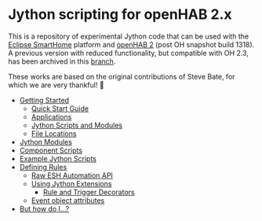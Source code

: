 # Jython scripting for openHAB 2.x

This is a repository of experimental Jython code that can be used 
with the [Eclipse SmartHome](https://www.eclipse.org/smarthome/) platform and [openHAB 2](http://openhab.org/) (post OH snapshot build 1318). 
A previous version with reduced functionality, but compatible with OH 2.3, has been archived in this [branch](https://github.com/OH-Jython-Scripters/openhab2-jython/tree/original_(%3C%3D2.3)).

These works are based on the original contributions of Steve Bate, for which we are very thankful!  :vulcan_salute: 

- [Getting Started](Getting-Started.md)
    - [Quick Start Guide](Getting-Started#quick-start-guide)
    - [Applications](Getting-Started#applications)
    - [Jython Scripts and Modules](Getting-Started#jython-scripts-and-modules)
    - [File Locations](Getting-Started#file-locations)
- [Jython Modules](Jython-Modules.md)
- [Component Scripts](Component-Scripts.md)
- [Example Jython Scripts](Example-Jython-Scripts.md)
- [Defining Rules](Defining-Rules.md)
    - [Raw ESH Automation API](Defining-Rules.md#raw-esh-automation-api)
    - [Using Jython Extensions](Defining-Rules.md#using-jython-extensions)
        - [Rule and Trigger Decorators](Defining-Rules.md#rule-and-trigger-decorators)
    - [Event object attributes](Event-Object-Attributes)
- [But how do I...?](But-How-Do-I...-?)